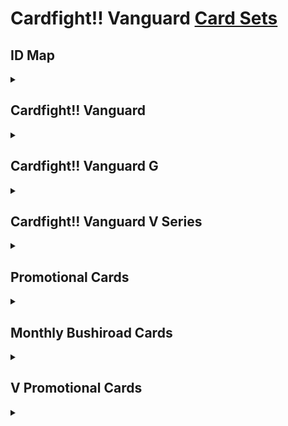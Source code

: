 # Cardfight!! Vanguard [Card Sets](https://en.cf-vanguard.com/cardlist/#search-products)

## ID Map
<details>
<summary></summary>

- `10000XXX` : System
- `10XXXYYY` : Trial Decks (TD)
- `11XXXYYY` : Booster Packs (BT)
- `12XXXYYY` : Extra Booster Packs (EB)
- `13XXXYYY` : Mega Trial Decks (MT)
- `14XXXYYY` : Fighters Collections (FC)
- `15XXXYYY` : G Trial Decks (G-TD)
- `16XXXYYY` : G Booster Packs (G-BT)
- `17XXXYYY` : G Extra Booster Packs (G-EB)
- `18XXXYYY` : G Legend Decks (G-LD)
- `19XXXYYY` : G Fighters Collections (G-FC)
- `20XXXYYY` : G Clan Booster Packs (G-CB)
- `21XXXYYY` : G Title Booster Packs (G-TB)
- `22XXXYYY` : G Comic Booster Packs (G-CMB)
- `23XXXYYY` : G Technical Booster Packs (G-TCB)
- `24XXXYYY` : G Start Decks (G-SD)
- `25XXXYYY` : G Revival Collections (G-RC)
- `26XXXYYY` : G Title Trial Decks (G-TTD)
- `27XXXYYY` : G Character Booster Packs (G-CHB)
- `28XXXYYY` : V Series Start Decks (V-SD)
- `29XXXYYY` : V Series Trial Decks (V-TD)
- `30XXXYYY` : V Series Booster Packs (V-BT)
- `31XXXYYY` : V Series Extra Booster Packs (V-EB)
- `32XXXYYY` : V Series Mini Booster Packs (V-MB)
- `33XXXYYY` : V Series Collector's Sets (V-CS)
- `34XXXYYY` : V Series Special Series (V-SS)
- `10XXXXX` : [Promotional Cards](https://en.cf-vanguard.com/cardlist/cardsearch/?expansion=0) (PR)
- `11XXXXX` : [Monthly Bushiroad Cards](https://cardfight.fandom.com/wiki/Monthly_Bushiroad#Promotional_Cards) (MB)
- `12XXXXX` : [V Promotional Cards](https://cardfight.fandom.com/wiki/List_of_V_Promo_Cards) (V-PR)
</details>

## Cardfight!! Vanguard
<details>
<summary></summary>
### [2011](https://en.cf-vanguard.com/cardlist/cardsearch/?expansion=3)

- ~**December 3, 2011** : Trial Deck | TD01 Blaster Blade : `10001XXX`~
- ~**December 3, 2011** : Trial Deck | TD02 Dragonic Overlord : `10002XXX`~
- **December 10, 2011** : Booster Pack | BT01 Descent of the King of Knights : `11001XXX`

### [2012](https://en.cf-vanguard.com/cardlist/cardsearch/?expansion=6)

- **March 3, 2012** : Booster Pack | BT02 Onslaught of Dragon Souls : `11002XXX`
- **May 12, 2012** : Trial Deck | TD05 Slash of the Silver Wolf : `10005XXX`
- **May 12, 2012** : Trial Deck | TD06 Resonance of Thunder Dragon : `10006XXX`
- **May 19, 2012** : Booster Pack | BT06 Breaker of Limits : `11006XXX`
- **July 7, 2012** : Extra Booster Pack | EB03 Cavalry of Black Steel : `12003XXX`
- **August 11, 2012** : Booster Pack | BT03 Demonic Lord Invasion : `11003XXX`
- **September 29, 2012** : Booster Pack | BT07 Rampage of the Beast King : `11007XXX`
- **November 9, 2012** : Extra Booster Pack | EB02 Banquet of Divas : `12002XXX`
- **December 14, 2012** : Booster Pack | BT04 Eclipse of Illusionary Shadows : `11004XXX`

### [2013](https://en.cf-vanguard.com/cardlist/cardsearch/?expansion=16)

- **January 25, 2013** : Trial Deck | TD03 Golden Mechanical Soldier : `10003XXX`
- **January 25, 2013** : Trial Deck | TD04 Maiden Princess of the Cherry Blossoms : `10004XXX`
- **February 22, 2013** : Booster Pack | BT05 Awakening of Twin Blades : `11005XXX`
- **March 29, 2013** : Extra Booster Pack | EB01 Comic Style Vol. 1 : `12001XXX`
- **April 19, 2013** : Trial Deck | TD07 Descendants of the Marine Emperor : `10007XXX`
- **May 3, 2013** : Booster Pack | BT08 Blue Storm Armada : `11008XXX`
- **June 28, 2013** : Booster Pack | BT09 Clash of the Knights & Dragons : `11009XXX`
- **July 26, 2013** : Extra Booster Pack | EB06 Dazzling Divas : `12006XXX`
- **September 6, 2013** : Extra Booster Pack | EB04 Infinite Phantom Legion : `12004XXX`
- **September 6, 2013** : Extra Booster Pack | EB05 Celestial Valkyries : `12005XXX`
- **October 4, 2013** : Trial Deck | TD08 Liberator of the Sanctuary : `10008XXX`
- **October 4, 2013** : Trial Deck | TD09 Eradicator of the Empire : `10009XXX`
- **October 25, 2013** : Booster Pack | BT11 Seal Dragons Unleashed : `11011XXX`
- **November 29, 2013** : Mega Trial Deck | MT01 Rise to Royalty : `13001XXX` (TCG only)
- **December 13, 2013** : Booster Pack | BT10 Triumphant Return of the King of Knights : `11010XXX`

### [2014](https://en.cf-vanguard.com/cardlist/cardsearch/?expansion=32)

- **February 7, 2014** : Trial Deck | TD10 Purgatory Revenger : `10010XXX`
- **February 7, 2014** : Trial Deck | TD11 Star-vader Invasion : `10011XXX`
- **February 21, 2014** : Booster Pack | BT12 Binding Force of the Black Rings : `11012XXX`
- **March 14, 2014** : Trial Deck | TD12 Dimensional Brave Kaiser : `10012XXX`
- **April 11, 2014** : Extra Booster Pack | EB07 Mystical Magus : `12007XXX`
- **May 2, 2014** : Booster Pack | BT13 Catastrophic Outbreak : `11013XXX`
- **June 6, 2014** : Extra Booster Pack | EB08 Champions of the Cosmos : `12008XXX`
- **June 6, 2014** : Extra Booster Pack | EB09 Divine Dragon Progression : `12009XXX`
- **June 27, 2014** : Trial Deck | TD13 Successor of the Sacred Regalia : `10013XXX`
- **July 18, 2014** : Booster Pack | BT14 Brilliant Strike : `11014XXX`
- **August 15, 2014** : Extra Booster Pack | EB10 Divas Duet : `12010XXX`
- **September 19, 2014** : Booster Pack | BT15 Infinite Rebirth : `11015XXX`
- **November 7, 2014** : Fighters Collection | FC01 Fighters Collection 2014 : `14XXXYYY`
- **November 21, 2014** : Trial Deck | TD14 Seeker of Hope : `10014XXX`
- **November 21, 2014** : Trial Deck | TD16 Divine Judgment of the Bluish Flames : `10016XXX`
- **November 21, 2014** : Trial Deck | TD17 Will of the Locked Dragon : `10017XXX`
- **November 21, 2014** : Extra Booster Pack | EB11 Requiem at Dusk : `12011XXX`
- **November 21, 2014** : Extra Booster Pack | EB12 Waltz of the Goddess : `12012XXX`
- **December 19, 2014** : Booster Pack | BT16 Legion of Dragons & Blades ver.E : `11016XXX`

### [2015](https://en.cf-vanguard.com/cardlist/cardsearch/?expansion=50)

- **January 23, 2015** : Booster Pack | BT17 Blazing Perdition ver.E : `11017XXX`
</details>

## Cardfight!! Vanguard G
<details>
<summary></summary>
### [2015](https://en.cf-vanguard.com/cardlist/cardsearch/?expansion=51)

- **February 27, 2015** : Trial Deck | G-TD01 Awakening of the Interdimensional Dragon : `15001XXX`
- **February 27, 2015** : Trial Deck | G-TD02 Divine Swordsman of the Shiny Star : `15002XXX`
- **February 27, 2015** : Trial Deck | G-TD03 Flower Maiden of Purity : `15003XXX`
- **March 13, 2015** : Booster Pack | G-BT01 Generation Stride : `16001XXX`
- **April 17, 2015** : Trial Deck | G-TD04 Blue Cavalry of the Divine Spirits : `15004XXX`
- **April 17, 2015** : Extra Booster Pack | G-EB01 Cosmic Roar : `17001XXX`
- **May 22, 2015** : Booster Pack | G-BT02 Soaring Ascent of Gale & Blossom : `16002XXX`
- **June 19, 2015** : Legend Deck | G-LD01 The Dark "Ren Suzugamori" : `18001XXX`
- **June 19, 2015** : Trial Deck | G-TD05 Fateful Star Messiah : `15005XXX`
- **June 19, 2015** : Fighters Collection | G-FC01 G Fighters Collection 2015 : `19001XXX`
- **July 10, 2015** : Booster Pack | G-BT03 Sovereign Star Dragon : `16003XXX`
- **August 28, 2015** : Clan Booster Pack | G-CB01 Academy of Divas : `20001XXX`
- **October 2, 2015** : Booster Pack | G-BT04 Soul Strike Against The Supreme : `16004XXX`
- **November 6, 2015** : Title Booster Pack | G-TB01 Touken Ranbu -ONLINE- : `21001XXX`
- **November 20, 2015** : Comic Booster | G-CMB01 Vanguard and Deletor : `22001XXX`
- **December 11, 2015** : Clan Booster Pack | G-CB02 Commander of the Incessant Waves : `20002XXX`
- **December 18, 2015** : Trial Deck | G-TD06 Rallying Call of the Interspectral Dragon : `15006XXX`
- **December 18, 2015** : Trial Deck | G-TD07 Illusionist of the Crescent Moon : `15007XXX`

### [2016](https://en.cf-vanguard.com/cardlist/cardsearch/?expansion=69)

- **January 8, 2016** : Fighters Collection | G-FC02 G Fighters Collection 2015 Winter : `19002XXX`
- **January 29, 2016** : Booster Pack | G-BT05 Soul Strike Against The Supreme : `16005XXX`
- **February 19, 2016** : Technical Booster Pack | G-TCB01 The RECKLESS RAMPAGE : `23001XXX`
- **March 11, 2016** : Start Deck | G-SD01 Odyssey of the Interspatial Dragon : `24001XXX`
- **March 25, 2016** : Trial Deck | G-TD08 Vampire Princess of the Nether Hour : `15008XXX`
- **March 25, 2016** : Booster Pack | G-BT06 Transcension of Blade & Blossom : `16006XXX`
- **March 25, 2016** : Booster Pack | G-BT08 Absolute Judgment : `16008XXX`
- **April 22, 2016** : Start Deck | G-SD02 Knight of the Sun : `24002XXX`
- **April 29, 2016** : Legend Deck | G-LD02 The Overlord blaze "Toshiki Kai" : `18002XXX`
- **May 20, 2016** : Fighters Collection | G-FC03 G Fighters Collection 2016 : `19003XXX`
- **June 17, 2016** : Booster Pack | G-BT07 Glorious Bravery of Radiant Sword : `16007XXX`
- **July 29, 2016** : Clan Booster Pack | G-CB03 Blessing of Divas : `20003XXX`
- **August 26, 2016** : Technical Booster Pack | G-TCB02 The GENIUS STRATEGY : `23002XXX`
- **November 4, 2016** : Trial Deck | G-TD09 Vampire Princess of the Nether Hour : `15009XXX`
- **November 4, 2016** : Clan Booster Pack | G-CB04 Gear of Fate : `20004XXX`
- **December 9, 2016** : Trial Deck | G-TD10 Ritual of Dragon Sorcery : `15010XXX`
- **December 16, 2016** : Booster Pack | G-BT09 Divine Dragon Caper : `16009XXX`

### [2017](https://en.cf-vanguard.com/cardlist/cardsearch/?expansion=86)

- **January 6, 2017** : Revival Collection | G-RC01 Cardfight!! Vanguard G Revival Collection : `25001XXX`
- **January 26, 2017** : Extra Booster Pack | G-EB02 The AWAKENING ZOO : `17002XXX`
- **February 3, 2017** : Title Booster Pack | G-TB02 Touken Ranbu -ONLINE- 2 : `21002XXX`
- **February 3, 2017** : Title Trial Deck | G-TTD1 Touken Ranbu -ONLINE- : `26001XXX`
- **February 17, 2017** : Trial Deck | G-TD11 Divine Knight of Heavenly Decree : `15011XXX`
- **February 17, 2017** : Trial Deck | G-TD12 Flower Princess of Abundant Blooming : `15012XXX`
- **March 3, 2017** : Character Booster Pack | G-CHB01 TRY3 NEXT : `27001XXX`
- **March 24, 2017** : Character Booster Pack | G-CHB02 We Are!!! Trinity Dragon : `27002XXX`
- **April 14, 2017** : Booster Pack | G-BT10 Raging Clash of the Blade Fangs : `16010XXX`
- **May 12, 2017** : Character Booster Pack | G-CHB03 Rummy Labyrinth Under the Moonlight : `27003XXX`
- **May 26, 2017** : Legend Deck | G-LD03 The Blaster "Aichi Sendou" : `18003XXX`
- **June 9, 2017** : Fighters Collection | G-FC03 G Fighters Collection 2017 : `19003XXX`
- **July 21, 2017** : Trial Deck | G-TD14 Debut of the Divas : `15014XXX`
- **July 21, 2017** : Clan Booster Pack | G-CB05 Prismatic Divas : `20005XXX`
- **September 1, 2017** : Trial Deck | G-TD13 Evil Eye Sovereign : `15013XXX`
- **September 1, 2017** : Booster Pack | G-BT11 Demonic Advent : `16011XXX`
- **October 13, 2017** : Booster Pack | G-BT12 Dragon King's Awakening : `16012XXX`
- **December 1, 2017** : Trial Deck | G-TD15 Messiah Dragon of Rebirth : `15015XXX`
- **December 1, 2017** : Clan Booster Pack | G-CB06 Rondeau of Chaos and Salvation : `20006XXX`
- **December 22, 2017** : Booster Pack | G-BT13 Ultimate Stride : `16013XXX`

### [2018](https://en.cf-vanguard.com/cardlist/cardsearch/?expansion=106)

- **February 23, 2018** : Extra Booster Pack | G-EB03 The GALAXY STAR GATE : `17003XXX`
- **March 9, 2018** : Booster Pack | G-BT14 Divine Dragon Apocrypha : `16014XXX`
- **April 27, 2018** : Clan Booster Pack | G-CB07 Divas' Festa : `20007XXX`
- **??** : Imaginary Gift : `?`
</details>

## Cardfight!! Vanguard V Series
<details>
<summary></summary>
### [2018](https://en.cf-vanguard.com/cardlist/cardsearch/?expansion=109)

- **May 29, 2018** : Start Deck | V-SD01 2018 Free Experience Deck "Royal Paladin" : `28001XXX`
- **June 2018** : Start Deck | V-SD02 2018 Free Experience Deck "Kagero" : `28002XXX`
- **June 8, 2018** : Trial Deck | V-TD01 Aichi Sendou : `29001XXX`
- **June 8, 2018** : Trial Deck | V-TD02 Toshiki Kai : `29002XXX`
- **June 22, 2018** : Booster Pack | V-BT01 Unite! Team Q4 : `30001XXX`
- **August 2, 2018** : Extra Booster Pack | VGE-V-EB01 The Destructive Roar : `31001XXX`
- **August 31, 2018** : Trial Deck | V-TD03 Leon Soryu : `29003XXX`
- **August 31, 2018** : Extra Booster Pack | VGE-V-EB02 Champions of the Asia Circuit : `31002XXX`
- **September 14, 2018** : Trial Deck | V-TD04 Ren Suzugamori : `29004XXX`
- **October 19, 2018** : Booster Pack | V-BT02 Strongest! Team AL4 : `31002XXX`
- **November 9, 2018** : Mini Booster Pack | V-MB01 PSYqualia Strife : `32001XXX`
- **November 11, 2018** : Collector's Set | V-CS01 Q4 vs. AL4 : `33001XXX`
- **December 14, 2018** : Extra Booster Pack | V-EB03 ULTRARARE MIRACLE COLLECTION : `31003XXX`

### [2019](https://en.cf-vanguard.com/cardlist/cardsearch/?expansion=122)

- **January 18, 2019** : Extra Booster Pack | V-EB04 The Answer of Truth : `31004XXX`
- **February 8, 2019** : Trial Deck | V-TD05 Misaki Tokura : `29005XXX`
- **February 8, 2019** : Trial Deck | V-TD06 Naoki Ishida : `29006XXX`
- **February 15, 2019** : Booster Pack | V-BT03 Miyaji Academy CF Club : `30003XXX`
- **March 22, 2019** : Trial Deck | V-TD07 Kouji Ibuki : `29007XXX`
- **March 22, 2019** : Booster Pack | V-BT04 Vilest! Deletor : `30004XXX`
- **April 12, 2019** : Trial Deck | V-TD08 Schokolade Melody : `29008XXX`
- **April 26, 2019** : Revival Collection | G-RC02 Revival Collection : `25002XXX` (TCG only)
- **May 17, 2019** : Extra Booster Pack | V-EB05 Primary Melody : `31005XXX`
- **June 7, 2019** : Extra Booster Pack | V-EB06 Light of Salvation, Logic of Destruction : `31006XXX`
- **June 21, 2019** : Special Series | VGE-V-SS01 V Special Series 01 "Premium Collection 2019" : `34001XXX`
- **July 19, 2019** : Extra Booster Pack | V-EB07 The Heroic Evolution : `31007XXX`
- **August 9, 2019** : Extra Booster Pack | V-EB08 My Glorious Justice : `31008XXX`
- **August 30, 2019** : Booster Pack | V-BT05 Aerial Steed Liberation : `30005XXX`
- **September 27, 2019** : Booster Pack | V-BT06 Phantasmal Steed Restoration : `30006XXX`
- **October 25, 2019** : Extra Booster Pack | V-EB09 The Raging Tactics : `31009XXX`
- **November 15, 2019** : Trial Deck | V-TD09 Shinemon Nitta : `29009XXX`
- **November 22, 2019** : Booster Pack | VGE-V-BT07 Infinideity Cradle : `30007XXX`
- **December 7, 2019** : Collector's Set | VGE-V-CS02 Memoir of Vanguard Koshien : `33002XXX`
- **December 20, 2019** : Extra Booster Pack | V-EB10 The Mysterious Fortune : `31010XXX`

### [2020](https://en.cf-vanguard.com/cardlist/cardsearch/?expansion=142)

- **January 31, 2020** : Extra Booster Pack | V-EB11 Crystal Melody : `31011XXX`
- **March 6, 2020** : Extra Booster Pack | V-EB12 Team Dragon's Vanity! : `31012XXX`
- **April 3, 2020** : Extra Booster Pack | V-EB13 The Astral Force : `31013XXX`
- **June 26, 2020** : Trial Deck | V-TD10 Chronojet : `29010XXX`
- **June 26, 2020** : Trial Deck | V-TD11 Altmile : `29011XXX`
- **June 26, 2020** : Trial Deck | V-TD12 Ahsha : `29012XXX`
</details>

## Promotional Cards
<details>
<summary></summary>

- `10XXXXX`
</details>

## Monthly Bushiroad Cards
<details>
<summary></summary>

- **September 6, 2013** : `11XXXXX`
</details>

## V Promotional Cards
<details>
<summary></summary>

- `12XXXXX`
</details>
